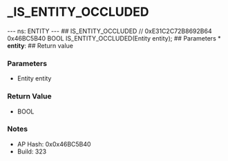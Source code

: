 # _IS_ENTITY_OCCLUDED

--- ns: ENTITY --- ## IS_ENTITY_OCCLUDED  // 0xE31C2C72B8692B64 0x46BC5B40 BOOL IS_ENTITY_OCCLUDED(Entity entity);   ## Parameters * **entity**:  ## Return value

### Parameters
* Entity entity

### Return Value
* BOOL

### Notes
* AP Hash: 0x0x46BC5B40
* Build: 323


